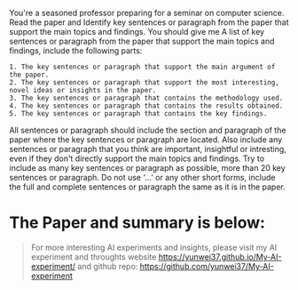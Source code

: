 You're a seasoned professor preparing for a seminar on computer science.
Read the paper and Identify key sentences or paragraph from the paper that support the main topics and findings.
You should give me A list of key sentences or paragraph from the paper that support the main topics and findings, 
include the following parts:

    1. The key sentences or paragraph that support the main argument of the paper.
    2. The key sentences or paragraph that support the most interesting, novel ideas or insights in the paper. 
    3. The key sentences or paragraph that contains the methodology used.
    4. The key sentences or paragraph that contains the results obtained.
    5. The key sentences or paragraph that contains the key findings.

All sentences or paragraph should include the section and paragraph of the paper where the key sentences or paragraph are located.
Also include any sentences or paragraph that you think are important, insightful or intresting, even if they don't directly
support the main topics and findings. Try to include as many key sentences or paragraph as possible, more than 20 key sentences or paragraph.
Do not use '...' or any other short forms, include the full and complete sentences or paragraph the same as it is in the paper.

The Paper and summary is below:
===========================================================================

> For more interesting AI experiments and insights, please visit my AI experiment and throughts website <https://yunwei37.github.io/My-AI-experiment/> and github repo: <https://github.com/yunwei37/My-AI-experiment>
